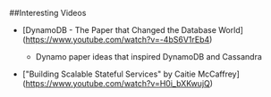 ##Interesting Videos

- [DynamoDB - The Paper that Changed the Database World] (https://www.youtube.com/watch?v=-4bS6V1rEb4)
   * Dynamo paper ideas that inspired DynamoDB and Cassandra

- ["Building Scalable Stateful Services" by Caitie McCaffrey] (https://www.youtube.com/watch?v=H0i_bXKwujQ)
